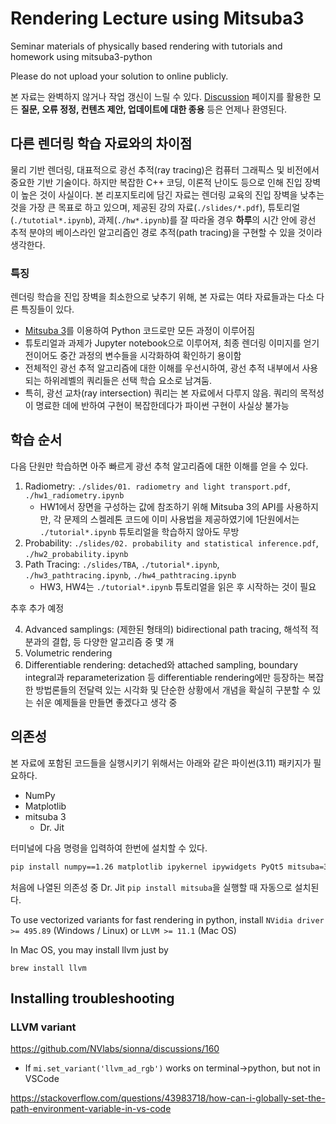 # Rendering Lecture using Mitsuba3
Seminar materials of physically based rendering with tutorials and homework using mitsuba3-python

Please do not upload your solution to online publicly.



본 자료는 완벽하지 않거나 작업 갱신이 느릴 수 있다. [Discussion](https://github.com/shinyoung-yi/lecture-rendering-mitsuba/discussions) 페이지를 활용한 모든 **질문, 오류 정정, 컨텐츠 제안, 업데이트에 대한 종용** 등은 언제나 환영된다.

## 다른 렌더링 학습 자료와의 차이점

물리 기반 렌더링, 대표적으로 광선 추적(ray tracing)은 컴퓨터 그래픽스 및 비전에서 중요한 기반 기술이다. 하지만 복잡한 C++ 코딩, 이론적 난이도 등으로 인해 진입 장벽이 높은 것이 사실이다. 본 리포지토리에 담긴 자료는 렌더링 교육의 진입 장벽을 낮추는 것을 가장 큰 목표로 하고 있으며, 제공된 강의 자료(`./slides/*.pdf`), 튜토리얼(`./tutotial*.ipynb`), 과제(`./hw*.ipynb`)를 잘 따라올 경우 **하루**의 시간 안에 광선 추적 분야의 베이스라인 알고리즘인 경로 추적(path tracing)을 구현할 수 있을 것이라 생각한다.



### 특징

렌더링 학습을 진입 장벽을 최소한으로 낮추기 위해, 본 자료는 여타 자료들과는 다소 다른 특징들이 있다.

* [Mitsuba 3](https://www.mitsuba-renderer.org/)를 이용하여 Python 코드로만 모든 과정이 이루어짐
* 튜토리얼과 과제가 Jupyter notebook으로 이루어져, 최종 렌더링 이미지를 얻기 전이어도 중간 과정의 변수들을 시각화하여 확인하기 용이함
* 전체적인 광선 추적 알고리즘에 대한 이해를 우선시하여, 광선 추적 내부에서 사용되는 하위레벨의 쿼리들은 선택 학습 요소로 남겨둠. 
* 특히, 광선 교차(ray intersection) 쿼리는 본 자료에서 다루지 않음. 쿼리의 목적성이 명료한 데에 반하여 구현이 복잡한데다가 파이썬 구현이 사실상 불가능



## 학습 순서

다음 단원만 학습하면 아주 빠르게 광선 추척 알고리즘에 대한 이해를 얻을 수 있다.

1. Radiometry: `./slides/01. radiometry and light transport.pdf`, `./hw1_radiometry.ipynb`
   * HW1에서 장면을 구성하는 값에 참조하기 위해 Mitsuba 3의 API를 사용하지만, 각 문제의 스켈레톤 코드에 이미 사용법을 제공하였기에 1단원에서는 `./tutorial*.ipynb` 튜토리얼을 학습하지 않아도 무방
2. Probability: `./slides/02. probability and statistical inference.pdf`, `./hw2_probability.ipynb`
3. Path Tracing: `./slides/TBA`, `./tutorial*.ipynb`, `./hw3_pathtracing.ipynb`, `./hw4_pathtracing.ipynb`
   * HW3, HW4는 `./tutorial*.ipynb` 튜토리얼을 읽은 후 시작하는 것이 필요



추후 추가 예정

4. Advanced samplings: (제한된 형태의) bidirectional path tracing, 해석적 적분과의 결합, 등 다양한 알고리즘 중 몇 개
5. Volumetric rendering
6. Differentiable rendering: detached와 attached sampling, boundary integral과 reparameterization 등 differentiable rendering에만 등장하는 복잡한 방법론들의 전달력 있는 시각화 및 단순한 상황에서 개념을 확실히 구분할 수 있는 쉬운 예제들을 만들면 좋겠다고 생각 중



## 의존성

본 자료에 포함된 코드들을 실행시키기 위해서는 아래와 같은 파이썬(3.11) 패키지가 필요하다.

* NumPy
* Matplotlib
* mitsuba 3
  * Dr. Jit


터미널에 다음 명령을 입력하여 한번에 설치할 수 있다.

```cmd
pip install numpy==1.26 matplotlib ipykernel ipywidgets PyQt5 mitsuba=3.6.0
```

처음에 나열된 의존성 중 Dr. Jit `pip install mitsuba`을 실행할 때 자동으로 설치된다.



To use vectorized variants for fast rendering in python, install `NVidia driver >= 495.89` (Windows / Linux) or `LLVM >= 11.1` (Mac OS)

In Mac OS, you may install llvm just by

`brew install llvm`



## Installing troubleshooting

### LLVM variant

https://github.com/NVlabs/sionna/discussions/160



* If `mi.set_variant('llvm_ad_rgb')` works on terminal->python, but not in VSCode

https://stackoverflow.com/questions/43983718/how-can-i-globally-set-the-path-environment-variable-in-vs-code
